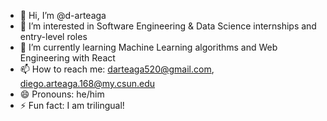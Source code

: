 - 👋 Hi, I’m @d-arteaga
- 👀 I’m interested in Software Engineering & Data Science internships and entry-level roles
- 🌱 I’m currently learning Machine Learning algorithms and Web Engineering with React
- 📫 How to reach me: darteaga520@gmail.com, diego.arteaga.168@my.csun.edu
- 😄 Pronouns: he/him
- ⚡ Fun fact: I am trilingual!

<!---
d-arteaga/d-arteaga is a ✨ special ✨ repository because its `README.md` (this file) appears on your GitHub profile.
You can click the Preview link to take a look at your changes.
--->
